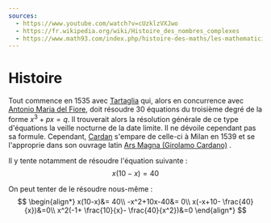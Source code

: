 ```yaml
---
sources:
  - https://www.youtube.com/watch?v=cUzklzVXJwo
  - https://fr.wikipedia.org/wiki/Histoire_des_nombres_complexes
  - https://www.math93.com/index.php/histoire-des-maths/les-mathematiciens/163-le-conflit-tartaglia-cardan
---
```

# Histoire

Tout commence en 1535 avec [Tartaglia](https://fr.wikipedia.org/wiki/Niccol%C3%B2_Fontana_Tartaglia) qui, alors en concurrence avec [Antonio Maria del Fiore](https://fr.wikipedia.org/wiki/Antonio_Maria_del_Fiore), doit résoudre 30 équations du troisième degré de la forme $x^3+px=q$. Il trouverait alors la résolution générale de ce type d'équations la veille nocturne de la date limite. Il ne dévoile cependant pas sa formule.
Cependant, [Cardan](https://fr.wikipedia.org/wiki/J%C3%A9r%C3%B4me_Cardan) s'empare de celle-ci à Milan en 1539 et se l'approprie dans son ouvrage latin [Ars Magna (Girolamo Cardano)](https://fr.wikipedia.org/wiki/Ars_Magna_(Girolamo_Cardano)) .

Il y tente notamment de résoudre l'équation suivante :
$$
x(10-x)=40
$$

On peut tenter de le résoudre nous-même :
$$
\begin{align*}
x(10-x)&= 40\\
-x^2+10x-40&= 0\\
x(-x+10- \frac{40}{x})&=0\\
x^2(-1+ \frac{10}{x}- \frac{40}{x^2})&=0
\end{align*}
$$

